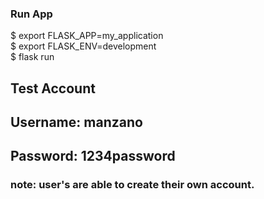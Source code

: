 ### Run App
$ export FLASK_APP=my_application\
$ export FLASK_ENV=development\
$ flask run

## Test Account
## Username: manzano
## Password: 1234password

### note: user's are able to create their own account.
